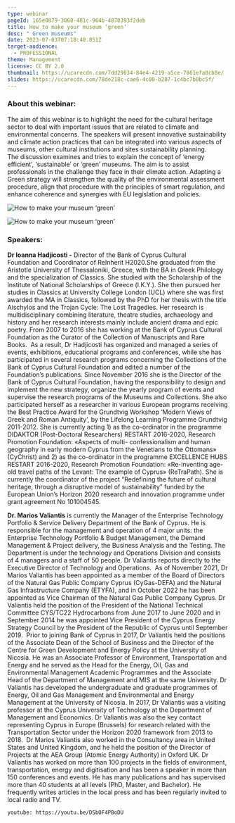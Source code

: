 ```yaml
---
type: webinar
pageId: 165e0879-3068-481c-964b-4870393f2deb
title: How to make your museum ‘green’
desc: " Green museums"
date: 2023-07-03T07:18:40.851Z
target-audience:
  - PROFESSIONAL
theme: Management
license: CC BY 2.0
thumbnail: https://ucarecdn.com/7dd29034-84e4-4219-a5ce-7861efa0cb8e/
slides: https://ucarecdn.com/78de218c-cae6-4c00-b207-1c4bc7b0bc5f/
---
```

### About this webinar:

The aim of this webinar is to highlight the need for the cultural heritage sector to deal with important issues that are related to climate and environmental concerns. The speakers will present innovative sustainability and climate action practices that can be integrated into various aspects of museums, other cultural institutions and sites sustainability planning. The discussion examines and tries to explain the concept of ‘energy efficient’, ‘sustainable’ or ‘green’ museums. The aim is to assist professionals in the challenge they face in their climate action. Adapting a Green strategy will strengthen the quality of the environmental assessment procedure, align that procedure with the principles of smart regulation, and enhance coherence and synergies with EU legislation and policies.

![How to make your museum ‘green’](https://ucarecdn.com/e7ade807-93bf-414b-9bf8-1c52079f674a/ "How to make your museum ‘green’")

![How to make your museum ‘green’](https://ucarecdn.com/53091b95-53d5-45c1-88a4-d9faa7d1e990/ "How to make your museum ‘green’")

### Speakers:

**Dr Ioanna Hadjicosti -** Director of the Bank of Cyprus Cultural Foundation and Coordinator of ReInherit H2020.She graduated from the Aristotle University of Thessaloniki, Greece, with the BA in Greek Philology and the specialization of Classics. She studied with the Scholarship of the Institute of National Scholarships of Greece (Ι.Κ.Υ.). She then pursued her studies in Classics at University College London (UCL) where she was first awarded the MA in Classics, followed by the PhD for her thesis with the title Aischylos and the Trojan Cycle: The Lost Tragedies. Her research is multidisciplinary combining literature, theatre studies, archaeology and history and her research interests mainly include ancient drama and epic poetry. From 2007 to 2016 she has working at the Bank of Cyprus Cultural Foundation as the Curator of the Collection of Manuscripts and Rare Books.  As a result, Dr Hadjicosti has organized and managed a series of events, exhibitions, educational programs and conferences, while she has participated in several research programs concerning the Collections of the Bank of Cyprus Cultural Foundation and edited a number of the Foundation’s publications. Since November 2016 she is the Director of the Bank of Cyprus Cultural Foundation, having the responsibility to design and implement the new strategy, organize the yearly program of events and supervise the research programs of the Museums and Collections. She also participated herself as a researcher in various European programs receiving the Best Practice Award for the Grundtvig Workshop ‘Modern Views of Greek and Roman Antiquity’, by the Lifelong Learning Programme Grundtvig 2011-2012. She is currently acting 1) as the co-ordinator in the programme DIDAKTOR (Post-Doctoral Researchers) RESTART 2016-2020, Research Promotion Foundation: «Aspects of multi- confessionalism and human geography in early modern Cyprus from the Venetians to the Ottomans» (CyChrist) and 2) as the co-ordinator in the programme EXCELLENCE HUBS RESTART 2016-2020, Research Promotion Foundation: «Re-inventing age-old travel paths of the Levant: The example of Cyprus» (ReTraPath). She is currently the coordinator of the project “Redefining the future of cultural heritage, through a disruptive model of sustainability” funded by the European Union’s Horizon 2020 research and innovation programme under grant agreement No 101004545.

**Dr. Marios Valiantis** is currently the Manager of the Enterprise Technology Portfolio & Service Delivery Department of the Bank of Cyprus. He is responsible for the management and operation of 4 major units: the Enterprise Technology Portfolio & Budget Management, the Demand Management & Project delivery, the Business Analysis and the Testing. The Department is under the technology and Operations Division and consists of 4 managers and a staff of 50 people. Dr Valiantis reports directly to the Executive Director of Technology and Operations.  As of November 2021, Dr Marios Valiantis has been appointed as a member of the Board of Directors of the Natural Gas Public Company Cyprus (CyGas-DEFA) and the Natural Gas Infrastructure Company (ETYFA), and in October 2022 he has been appointed as Vice Chairman of the Natural Gas Public Company Cyprus. Dr Valiantis held the position of the President of the National Technical Committee CYS/TC22 Hydrocarbons from June 2017 to June 2020 and in September 2014 he was appointed Vice President of the Cyprus Energy Strategy Council by the President of the Republic of Cyprus until September 2019.  Prior to joining Bank of Cyprus in 2017, Dr Valiantis held the positions of the Associate Dean of the School of Business and the Director of the Centre for Green Development and Energy Policy at the University of Nicosia. He was an Associate Professor of Environment, Transportation and Energy and he served as the Head for the Energy, Oil, Gas and Environmental Management Academic Programmes and the Associate Head of the Department of Management and MIS at the same University. Dr Valiantis has developed the undergraduate and graduate programmes of Energy, Oil and Gas Management and Environmental and Energy Management at the University of Nicosia. In 2017, Dr Valiantis was a visiting professor at the Cyprus University of Technology at the Department of Management and Economics. Dr Valiantis was also the key contact representing Cyprus in Europe (Brussels) for research related with the Transportation Sector under the Horizon 2020 framework from 2013 to 2018.  Dr Marios Valiantis also worked in the Consultancy area in United States and United Kingdom, and he held the position of the Director of Projects at the AEA Group (Atomic Energy Authority) in Oxford UK. Dr Valiantis has worked on more than 100 projects in the fields of environment, transportation, energy and digitisation and has been a speaker in more than 150 conferences and events. He has many publications and has supervised more than 40 students at all levels (PhD, Master, and Bachelor). He frequently writes articles in the local press and has been regularly invited to local radio and TV.

`youtube: https://youtu.be/DSbOF4PBoDU`